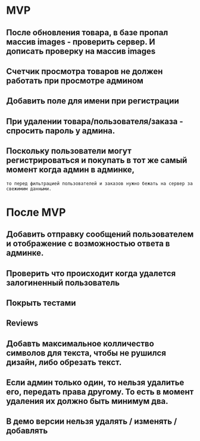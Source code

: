 # MVP
## После обновления товара, в базе пропал массив images - проверить сервер. И дописать проверку на массив images
## Счетчик просмотра товаров не должен работать при просмотре админом
## Добавить поле для имени при регистрации
## При удалении товара/пользователя/заказа - спросить пароль у админа.
## Поскольку пользователи могут регистрироваться и покупать в тот же самый момент когда админ в админке, 

    то перед фильтрацией пользователей и заказов нужно бежать на сервер за свежимим данными.
    
    
    
# После MVP
## Добавить отправку сообщений пользователем и отображение с возможностью ответа в админке.
## Проверить что происходит когда удалется залогиненный пользователь
## Покрыть тестами
## Reviews
## Добавть максимальное колличество символов для текста, чтобы не рушился дизайн, либо обрезать текст.
## Если админ только один, то нельзя удалитье его, передать права другому. То есть в момент удаления их должно быть минимум два.
## В демо версии нельзя удалять / изменять / добавлять


